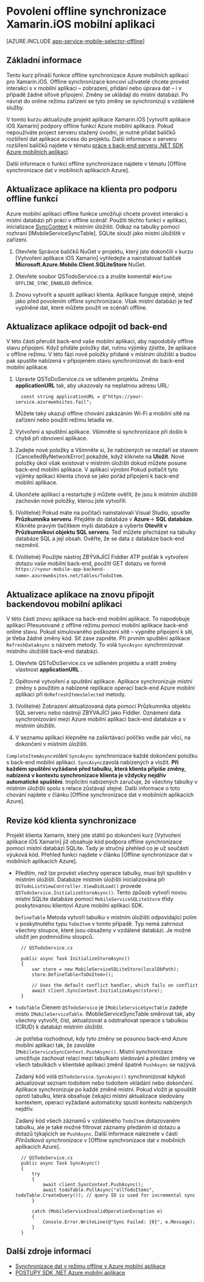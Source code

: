 <properties
    pageTitle="Povolení offline synchronizace Azure mobilní aplikace (Xamarin iOS)"
    description="Naučte se používat aplikaci služby mobilní aplikace do mezipaměti a synchronizace dat offline v aplikaci Xamarin iOS"
    documentationCenter="xamarin"
    authors="adrianhall"
    manager="dwrede"
    editor=""
    services="app-service\mobile"/>

<tags
    ms.service="app-service-mobile"
    ms.workload="mobile"
    ms.tgt_pltfrm="mobile-xamarin-ios"
    ms.devlang="dotnet"
    ms.topic="article"
    ms.date="10/01/2016"
    ms.author="adrianha"/>

# <a name="enable-offline-sync-for-your-xamarinios-mobile-app"></a>Povolení offline synchronizace Xamarin.iOS mobilní aplikaci

[AZURE.INCLUDE [app-service-mobile-selector-offline](../../includes/app-service-mobile-selector-offline.md)]

## <a name="overview"></a>Základní informace

Tento kurz přináší funkce offline synchronizace Azure mobilních aplikací pro Xamarin.iOS. Offline synchronizace koncoví uživatelé chcete provést interakci s v mobilní aplikaci – zobrazení, přidání nebo úprava dat – i v případě žádné síťové připojení. Změny se ukládají do místní databázi. Po návrat do online režimu zařízení se tyto změny se synchronizují s vzdálené služby.

V tomto kurzu aktualizujte projekt aplikace Xamarin.iOS [vytvořit aplikace iOS Xamarin] podpory offline funkcí Azure mobilní aplikace. Pokud nepoužíváte project serveru stažený úvodní, je nutné přidat balíčků rozšíření dat aplikace access do projektu. Další informace o serveru rozšíření balíčků najdete v tématu [práce s back-end serveru .NET SDK Azure mobilních aplikací](app-service-mobile-dotnet-backend-how-to-use-server-sdk.md).

Další informace o funkci offline synchronizace najdete v tématu [Offline synchronizace dat v mobilních aplikacích Azure].

## <a name="update-the-client-app-to-support-offline-features"></a>Aktualizace aplikace na klienta pro podporu offline funkcí

Azure mobilní aplikaci offline funkce umožňují chcete provést interakci s místní databázi při práci v offline scénář. Použití těchto funkcí v aplikaci, inicializace [SyncContext] k místním úložišti. Odkaz na tabulky pomocí rozhraní [IMobileServiceSyncTable]. SQLite slouží jako místní úložiště v zařízení.

1. Otevřete Správce balíčků NuGet v projektu, který jste dokončili v kurzu [Vytvoření aplikace iOS Xamarin] vyhledejte a nainstalovat balíček **Microsoft.Azure.Mobile.Client.SQLiteStore** NuGet.

2. Otevřete soubor QSTodoService.cs a zrušte komentář `#define OFFLINE_SYNC_ENABLED` definice.

3. Znovu vytvořit a spustit aplikaci klienta. Aplikace funguje stejně, stejně jako před povolením offline synchronizace. Však místní databázi je teď vyplněné dat, které můžete použít ve scénáři offline.

## <a name="update-sync"></a>Aktualizace aplikace odpojit od back-end

V této části přerušit back-end vaše mobilní aplikaci, aby napodobily offline stavu připojení. Když přidáte položky dat, rutinu výjimky zjistíte, že aplikace v offline režimu. V této fázi nové položky přidané v místním úložišti a budou pak spustíte nabízená v připojeném stavu synchronizovat do back-end mobilní aplikace.

1. Upravte QSToDoService.cs ve sdíleném projektu. Změna **applicationURL** tak, aby ukazovaly na neplatnou adresu URL:

         const string applicationURL = @"https://your-service.azurewebsites.fail";

    Můžete taky ukazují offline chování zakázáním Wi-Fi a mobilní sítě na zařízení nebo použití režimu letadla ve.

2. Vytvoření a spuštění aplikace. Všimněte si synchronizace při došlo k chybě při obnovení aplikace.

3. Zadejte nové položky a Všimněte si, že nabízených se nezdaří se stavem [CancelledByNetworkError] pokaždé, když kliknete na **Uložit**. Nové položky úkol však existovat v místním úložišti dokud můžete posune back-end mobilní aplikace.  V aplikaci výrobní Pokud potlačit tyto výjimky aplikaci klienta chová se jako pořád připojení k back-end mobilní aplikace.

4. Ukončete aplikaci a restartujte ji můžete ověřit, že jsou k místním úložišti zachován nové položky, kterou jste vytvořili.

5. (Volitelné) Pokud máte na počítači nainstalovali Visual Studio, spusťte **Průzkumníka serveru**. Přejděte do databáze v **Azure**-> **SQL databáze**. Klikněte pravým tlačítkem myši databáze a vyberte **Otevřít v Průzkumníkovi objektu SQL serveru**. Teď můžete přecházet na tabulky databáze SQL a její obsah. Ověřte, že se data z databáze back-end nezměnil.

6. (Volitelné) Použijte nástroj ZBÝVAJÍCÍ Fiddler ATP pošťák k vytvoření dotazu vaše mobilní back-end, použití GET dotazu ve formě `https://<your-mobile-app-backend-name>.azurewebsites.net/tables/TodoItem`.

## <a name="update-online-app"></a>Aktualizace aplikace na znovu připojit backendovou mobilní aplikaci

V této části znovu aplikace na back-end mobilní aplikace. To napodobuje aplikaci Přesunované z offline režimu pomocí mobilní aplikace back-end online stavu.   Pokud simulovaného poškození sítě – vypněte připojení k síti, je třeba žádné změny kód.
Síť zase zapněte.  Při prvním spuštění aplikace `RefreshDataAsync` s názvem metody. To volá `SyncAsync` synchronizovat místního úložiště back-end databázi.

1. Otevřete QSToDoService.cs ve sdíleném projektu a vrátit změny vlastnost **applicationURL** .

2. Opětovné vytvoření a spuštění aplikace. Aplikace synchronizuje místní změny s použitím a nabízené replikace operací back-end Azure mobilní aplikaci při `OnRefreshItemsSelected` metody.

3. (Volitelné) Zobrazení aktualizovaná data pomocí Průzkumníka objektu SQL serveru nebo nástroji ZBÝVAJÍCÍ jako Fiddler. Oznámení data synchronizování mezi Azure mobilní aplikaci back-end databáze a v místním úložišti.

4. V seznamu aplikací klepněte na zaškrtávací políčko vedle pár věcí, na dokončení v místním úložišti.

  `CompleteItemAsync`volání `SyncAsync` synchronizace každé dokončení položku s back-end mobilní aplikaci. `SyncAsync`zavolá nabízených a vložit.
  **Při každém spuštění vyžádané před tabulku, která klienta připíše změny, nabízená v kontextu synchronizace klienta je vždycky nejdřív automatické spuštění**. Implicitní nabízených zaručuje, že všechny tabulky v místním úložišti spolu s relace zůstávají stejné. Další informace o toto chování najdete v článku [Offline synchronizace dat v mobilních aplikacích Azure].

## <a name="review-the-client-sync-code"></a>Revize kód klienta synchronizace

Projekt klienta Xamarin, který jste stáhli po dokončení kurz [Vytvoření aplikace iOS Xamarin] již obsahuje kód podpora offline synchronizace pomocí místní databázi SQLite. Tady je stručný přehled co je už součástí výuková kód. Přehled funkci najdete v článku [Offline synchronizace dat v mobilních aplikacích Azure].

* Předtím, než lze provést všechny operace tabulky, musí být spuštěn v místním úložišti. Databáze místním úložišti inicializována při `QSTodoListViewController.ViewDidLoad()` provede `QSTodoService.InitializeStoreAsync()`. Tento způsob vytvoří novou místní SQLite databáze pomocí `MobileServiceSQLiteStore` třídy poskytovanou klientovi Azure mobilní aplikaci SDK.

    `DefineTable` Metoda vytvoří tabulku v místním úložišti odpovídající polím v poskytnutého typu `ToDoItem` v tomto případě. Typ nemá zahrnout všechny sloupce, které jsou obsaženy v vzdálené databázi. Je možné uložit jen podmnožinu sloupců.

        // QSTodoService.cs

        public async Task InitializeStoreAsync()
        {
            var store = new MobileServiceSQLiteStore(localDbPath);
            store.DefineTable<ToDoItem>();

            // Uses the default conflict handler, which fails on conflict
            await client.SyncContext.InitializeAsync(store);
        }


* `todoTable` Členem `QSTodoService` je `IMobileServiceSyncTable` zadejte místo `IMobileServiceTable`. IMobileServiceSyncTable směrovat tak, aby všechny vytvořit, číst, aktualizovat a odstraňovat operace s tabulkou (CRUD) k databázi místním úložišti.

    Je potřeba rozhodnout, kdy tyto změny se posunou back-end Azure mobilní aplikaci tak, že zavoláte `IMobileServiceSyncContext.PushAsync()`. Místní synchronizace umožňuje zachovat relací mezi tabulkami sledování a předání změny ve všech tabulkách v klientské aplikaci změnil špatně `PushAsync` se nazývá.

    Zadaný kód volá `QSTodoService.SyncAsync()` synchronizovat kdykoli aktualizovat seznam todoitem nebo todoitem vkládání nebo dokončení. Aplikace synchronizuje po každé změně místní. Pokud vložit je spouštět oproti tabulku, která obsahuje čekající místní aktualizace sledovány kontextem, operaci vyžádané automaticky spustí kontextu nabízených nejdřív.

    Zadaný kód všech záznamů v vzdáleného `TodoItem` dotazovaném tabulku, ale je také možné filtrovat záznamy předáním id dotazu a dotazů týkajících se `PushAsync`. Další informace naleznete v části *Přírůstková synchronizace* v [Offline synchronizace dat v mobilních aplikacích Azure].

        // QSTodoService.cs
        public async Task SyncAsync()
        {
            try
            {
                await client.SyncContext.PushAsync();
                await todoTable.PullAsync("allTodoItems", todoTable.CreateQuery()); // query ID is used for incremental sync
            }

            catch (MobileServiceInvalidOperationException e)
            {
                Console.Error.WriteLine(@"Sync Failed: {0}", e.Message);
            }
        }


## <a name="additional-resources"></a>Další zdroje informací

* [Synchronizace dat v režimu offline v Azure mobilní aplikace]
* [POSTUPY SDK .NET Azure mobilní aplikace][8]

<!-- Images -->

<!-- URLs. -->
[Vytvoření aplikace Xamarin iOS]: app-service-mobile-xamarin-ios-get-started.md
[Synchronizace dat v režimu offline v Azure mobilní aplikace]: app-service-mobile-offline-data-sync.md
[SyncContext]: https://msdn.microsoft.com/library/azure/microsoft.windowsazure.mobileservices.mobileserviceclient.synccontext(v=azure.10).aspx
[8]: app-service-mobile-dotnet-how-to-use-client-library.md
